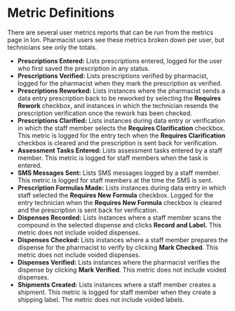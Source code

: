 # Metric Definitions

There are several user metrics reports that can be run from the metrics page in Ion. Pharmacist users see these metrics broken down per user, but technicians see only the totals.

* **Prescriptions Entered:** Lists prescriptions entered, logged for the user who first saved the prescription in any status.
* **Prescriptions Verified:** Lists prescriptions verified by pharmacist, logged for the pharmacist when they mark the prescription as verified.
* **Prescriptions Reworked:** Lists instances where the pharmacist sends a data entry prescription back to be reworked by selecting the **Requires Rework** checkbox, and instances in which the technician resends the prescription verification once the rework has been checked.
* **Prescriptions Clarified:** Lists instances during data entry or verification in which the staff member selects the **Requires Clarification** checkbox. This metric is logged for the entry tech when the **Requires Clarification** checkbox is cleared and the prescription is sent back for verification.
* **Assessment Tasks Entered:** Lists assessment tasks entered by a staff member. This metric is logged for staff members when the task is entered.
* **SMS Messages Sent:** Lists SMS messages logged by a staff member. This metric is logged for staff members at the time the SMS is sent.
* **Prescription Formulas Made:** Lists instances during data entry in which staff selected the **Requires New Formula** checkbox. Logged for the entry technician when the **Requires New Formula** checkbox is cleared and the prescription is sent back for verification.
* **Dispenses Recorded:** Lists instances where a staff member scans the compound in the selected dispense and clicks **Record and Label.** This metric does not include voided dispenses.
* **Dispenses Checked:** Lists instances where a staff member prepares the dispense for the pharmacist to verify by clicking **Mark Checked**. This metric does not include voided dispenses.
* **Dispenses Verified:** Lists instances where the pharmacist verifies the dispense by clicking **Mark Verified**. This metric does not include voided dispenses.
* **Shipments Created:** Lists instances where a staff member creates a shipment. This metric is logged for staff member when they create a shipping label. The metric does not include voided labels.
